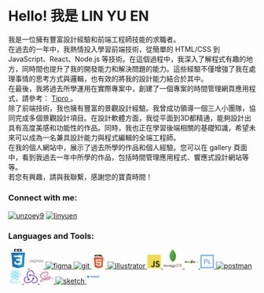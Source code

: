 # Hello! 我是 LIN YU EN 

<p>
          我是一位擁有豐富設計經驗和前端工程師技能的求職者。
          <br />
          在過去的一年中，我熱情投入學習前端技術，從簡單的 HTML/CSS 到
          JavaScript、React、Node.js
          等技術。在這個過程中，我深入了解程式有趣的地方，同時間也提升了我的開發能力和解決問題的能力。這些經驗不僅增強了我在處理事情的思考方式與邏輯，也有效的將我的設計能力結合於其中。
          <br />
          在最後，我將過去所學運用在實際專案中，創建了一個專案的時間管理網頁應用程式，請參考：
          <a
            href="https://tipro-app.onrender.com"
            target="_blank"
            rel="noreferrer"
          >
            Tipro
          </a>
          。<br />
          除了前端技術，我也擁有豐富的景觀設計經驗。我曾成功領導一個三人小團隊，協同完成多個景觀設計項目。在設計軟體方面，我從平面到3D都精通，能夠設計出具有高度美感和功能性的作品。同時，我也正在學習後端相關的基礎知識，希望未來可以成為一名兼具設計能力與程式編輯的全端工程師。
          <br />
          在我的個人網站中，展示了過去所學的作品和個人經驗。您可以在 gallery
          頁面中，看到我過去一年中所學的作品，包括時間管理應用程式、響應式設計網站等等。
          <br />
          若您有興趣，請與我聯繫，感謝您的寶貴時間！
        </p>

<h3 align="left">Connect with me:</h3>
<p align="left">
<a href="https://instagram.com/unzoey9" target="blank"><img align="center" src="https://raw.githubusercontent.com/rahuldkjain/github-profile-readme-generator/master/src/images/icons/Social/instagram.svg" alt="unzoey9" height="30" width="40" /></a>
<a href="https://www.behance.net/linyuen" target="blank"><img align="center" src="https://raw.githubusercontent.com/rahuldkjain/github-profile-readme-generator/master/src/images/icons/Social/behance.svg" alt="linyuen" height="30" width="40" /></a>
</p>

<h3 align="left">Languages and Tools:</h3>
<p align="left"> <a href="https://www.w3schools.com/css/" target="_blank" rel="noreferrer"> <img src="https://raw.githubusercontent.com/devicons/devicon/master/icons/css3/css3-original-wordmark.svg" alt="css3" width="40" height="40"/> </a> <a href="https://expressjs.com" target="_blank" rel="noreferrer"> <img src="https://raw.githubusercontent.com/devicons/devicon/master/icons/express/express-original-wordmark.svg" alt="express" width="28" height="28"/> </a> <a href="https://www.figma.com/" target="_blank" rel="noreferrer"> <img src="https://www.vectorlogo.zone/logos/figma/figma-icon.svg" alt="figma" width="28" height="28"/> </a> <a href="https://git-scm.com/" target="_blank" rel="noreferrer"> <img src="https://www.vectorlogo.zone/logos/git-scm/git-scm-icon.svg" alt="git" width="28" height="28"/> </a> <a href="https://www.w3.org/html/" target="_blank" rel="noreferrer"> <img src="https://raw.githubusercontent.com/devicons/devicon/master/icons/html5/html5-original-wordmark.svg" alt="html5" width="28" height="28"/> </a> <a href="https://www.adobe.com/in/products/illustrator.html" target="_blank" rel="noreferrer"> <img src="https://www.vectorlogo.zone/logos/adobe_illustrator/adobe_illustrator-icon.svg" alt="illustrator" width="28" height="28"/> </a> <a href="https://developer.mozilla.org/en-US/docs/Web/JavaScript" target="_blank" rel="noreferrer"> <img src="https://raw.githubusercontent.com/devicons/devicon/master/icons/javascript/javascript-original.svg" alt="javascript" width="28" height="28"/> </a> <a href="https://www.mongodb.com/" target="_blank" rel="noreferrer"> <img src="https://raw.githubusercontent.com/devicons/devicon/master/icons/mongodb/mongodb-original-wordmark.svg" alt="mongodb" width="40" height="40"/> </a> <a href="https://nodejs.org" target="_blank" rel="noreferrer"> <img src="https://raw.githubusercontent.com/devicons/devicon/master/icons/nodejs/nodejs-original-wordmark.svg" alt="nodejs" width="28" height="28"/> </a> <a href="https://www.photoshop.com/en" target="_blank" rel="noreferrer"> <img src="https://raw.githubusercontent.com/devicons/devicon/master/icons/photoshop/photoshop-line.svg" alt="photoshop" width="28" height="28"/> </a> <a href="https://postman.com" target="_blank" rel="noreferrer"> <img src="https://www.vectorlogo.zone/logos/getpostman/getpostman-icon.svg" alt="postman" width="28" height="28"/> </a> <a href="https://reactjs.org/" target="_blank" rel="noreferrer"> <img src="https://raw.githubusercontent.com/devicons/devicon/master/icons/react/react-original-wordmark.svg" alt="react" width="28" height="28"/> </a> <a href="https://redux.js.org" target="_blank" rel="noreferrer"> <img src="https://raw.githubusercontent.com/devicons/devicon/master/icons/redux/redux-original.svg" alt="redux" width="28" height="28"/> </a> <a href="https://sass-lang.com" target="_blank" rel="noreferrer"> <img src="https://raw.githubusercontent.com/devicons/devicon/master/icons/sass/sass-original.svg" alt="sass" width="28" height="28"/> </a> <a href="https://www.sketch.com/" target="_blank" rel="noreferrer"> <img src="https://www.vectorlogo.zone/logos/sketchapp/sketchapp-icon.svg" alt="sketch" width="28" height="28"/> </a> <a href="https://webpack.js.org" target="_blank" rel="noreferrer"> <img src="https://raw.githubusercontent.com/devicons/devicon/d00d0969292a6569d45b06d3f350f463a0107b0d/icons/webpack/webpack-original-wordmark.svg" alt="webpack" width="28" height="28"/> </a> </p>

